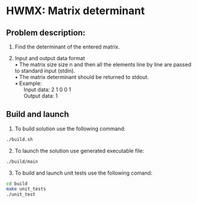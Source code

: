 # HWMX: Matrix determinant

## Problem description:
1. Find the determinant of the entered matrix.<br/>

2. Input and output data format<br/>
  • The matrix size size n and then all the elements line by line are passed to standard input (stdin).<br/>
  • The matrix determinant should be returned to stdout.<br/>
  • Example:<br/>
&nbsp; &nbsp; &nbsp; Input data:  2 1 0 0 1 <br/>
&nbsp; &nbsp; &nbsp; Output data: 1 <br/>

## Build and launch
1. To build solution use the following command:
  ```bash
  ./build.sh
  ```
2. To launch the solution use generated executable file:
  ```bash
  ./build/main
  ```
3. To build and launch unit tests use the following comand:
  ```bash
  cd build
  make unit_tests
  ./unit_test
  ```

